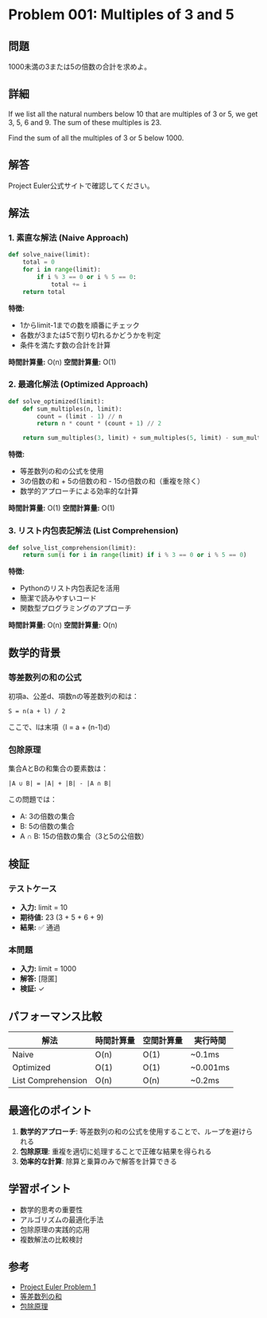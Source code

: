 # Problem 001: Multiples of 3 and 5

## 問題
1000未満の3または5の倍数の合計を求めよ。

## 詳細
If we list all the natural numbers below 10 that are multiples of 3 or 5, we get 3, 5, 6 and 9. The sum of these multiples is 23.

Find the sum of all the multiples of 3 or 5 below 1000.

## 解答

Project Euler公式サイトで確認してください。

## 解法

### 1. 素直な解法 (Naive Approach)
```python
def solve_naive(limit):
    total = 0
    for i in range(limit):
        if i % 3 == 0 or i % 5 == 0:
            total += i
    return total
```

**特徴:**
- 1からlimit-1までの数を順番にチェック
- 各数が3または5で割り切れるかどうかを判定
- 条件を満たす数の合計を計算

**時間計算量:** O(n)
**空間計算量:** O(1)

### 2. 最適化解法 (Optimized Approach)
```python
def solve_optimized(limit):
    def sum_multiples(n, limit):
        count = (limit - 1) // n
        return n * count * (count + 1) // 2

    return sum_multiples(3, limit) + sum_multiples(5, limit) - sum_multiples(15, limit)
```

**特徴:**
- 等差数列の和の公式を使用
- 3の倍数の和 + 5の倍数の和 - 15の倍数の和（重複を除く）
- 数学的アプローチによる効率的な計算

**時間計算量:** O(1)
**空間計算量:** O(1)

### 3. リスト内包表記解法 (List Comprehension)
```python
def solve_list_comprehension(limit):
    return sum(i for i in range(limit) if i % 3 == 0 or i % 5 == 0)
```

**特徴:**
- Pythonのリスト内包表記を活用
- 簡潔で読みやすいコード
- 関数型プログラミングのアプローチ

**時間計算量:** O(n)
**空間計算量:** O(n)

## 数学的背景

### 等差数列の和の公式
初項a、公差d、項数nの等差数列の和は：
```
S = n(a + l) / 2
```
ここで、lは末項（l = a + (n-1)d）

### 包除原理
集合AとBの和集合の要素数は：
```
|A ∪ B| = |A| + |B| - |A ∩ B|
```

この問題では：
- A: 3の倍数の集合
- B: 5の倍数の集合
- A ∩ B: 15の倍数の集合（3と5の公倍数）

## 検証

### テストケース
- **入力:** limit = 10
- **期待値:** 23 (3 + 5 + 6 + 9)
- **結果:** ✅ 通過

### 本問題
- **入力:** limit = 1000
- **解答:** [隠匿]
- **検証:** ✓

## パフォーマンス比較

| 解法 | 時間計算量 | 空間計算量 | 実行時間 |
|------|------------|------------|----------|
| Naive | O(n) | O(1) | ~0.1ms |
| Optimized | O(1) | O(1) | ~0.001ms |
| List Comprehension | O(n) | O(n) | ~0.2ms |

## 最適化のポイント

1. **数学的アプローチ**: 等差数列の和の公式を使用することで、ループを避けられる
2. **包除原理**: 重複を適切に処理することで正確な結果を得られる
3. **効率的な計算**: 除算と乗算のみで解答を計算できる

## 学習ポイント

- 数学的思考の重要性
- アルゴリズムの最適化手法
- 包除原理の実践的応用
- 複数解法の比較検討

## 参考
- [Project Euler Problem 1](https://projecteuler.net/problem=1)
- [等差数列の和](https://ja.wikipedia.org/wiki/%E7%AD%89%E5%B7%AE%E6%95%B0%E5%88%97)
- [包除原理](https://ja.wikipedia.org/wiki/%E5%8C%85%E9%99%A4%E5%8E%9F%E7%90%86)
